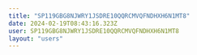 ```yaml
---
title: "SP119GBG8NJWRY1JSDRE10QQRCMVQFNDHXH6N1MT8"
date: 2024-02-19T08:43:16.323Z
user: SP119GBG8NJWRY1JSDRE10QQRCMVQFNDHXH6N1MT8
layout: "users"
---
```

    